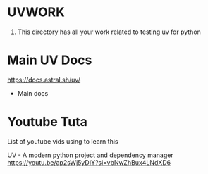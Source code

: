 # UVWORK 

1. This directory has all your work related to testing uv for python 

# Main UV Docs 

https://docs.astral.sh/uv/ 
- Main docs 

# Youtube Tuta 

List of youtube vids using to learn this 

UV - A modern python project and dependency manager
https://youtu.be/ap2sWj5yDIY?si=vbNwZhBux4LNdXD6